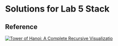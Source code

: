 # Solutions for Lab 5 Stack

## Reference

[![Tower of Hanoi: A Complete Recursive Visualizatio](https://ytcards.demolab.com/?id=rf6uf3jNjbo&title=Tower+of+Hanoi:+A+Complete+Recursive+Visualization&lang=en&timestamp=0&background_color=%230d1117&title_color=%23ffffff&stats_color=%23dedede&max_title_lines=1&width=500&border_radius=10)](https://youtu.be/rf6uf3jNjbo?si=HeI8jtsuUBJGjgPU)
